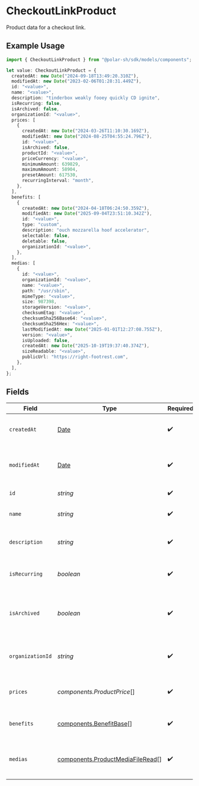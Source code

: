 # CheckoutLinkProduct

Product data for a checkout link.

## Example Usage

```typescript
import { CheckoutLinkProduct } from "@polar-sh/sdk/models/components";

let value: CheckoutLinkProduct = {
  createdAt: new Date("2024-09-18T13:49:20.310Z"),
  modifiedAt: new Date("2023-02-06T01:28:31.449Z"),
  id: "<value>",
  name: "<value>",
  description: "tinderbox weakly fooey quickly CD ignite",
  isRecurring: false,
  isArchived: false,
  organizationId: "<value>",
  prices: [
    {
      createdAt: new Date("2024-03-26T11:10:30.169Z"),
      modifiedAt: new Date("2024-08-25T04:55:24.796Z"),
      id: "<value>",
      isArchived: false,
      productId: "<value>",
      priceCurrency: "<value>",
      minimumAmount: 639829,
      maximumAmount: 58904,
      presetAmount: 617530,
      recurringInterval: "month",
    },
  ],
  benefits: [
    {
      createdAt: new Date("2024-04-18T06:24:50.359Z"),
      modifiedAt: new Date("2025-09-04T23:51:10.342Z"),
      id: "<value>",
      type: "custom",
      description: "ouch mozzarella hoof accelerator",
      selectable: false,
      deletable: false,
      organizationId: "<value>",
    },
  ],
  medias: [
    {
      id: "<value>",
      organizationId: "<value>",
      name: "<value>",
      path: "/usr/sbin",
      mimeType: "<value>",
      size: 987398,
      storageVersion: "<value>",
      checksumEtag: "<value>",
      checksumSha256Base64: "<value>",
      checksumSha256Hex: "<value>",
      lastModifiedAt: new Date("2025-01-01T12:27:08.755Z"),
      version: "<value>",
      isUploaded: false,
      createdAt: new Date("2025-10-19T19:37:40.374Z"),
      sizeReadable: "<value>",
      publicUrl: "https://right-footrest.com",
    },
  ],
};
```

## Fields

| Field                                                                                         | Type                                                                                          | Required                                                                                      | Description                                                                                   |
| --------------------------------------------------------------------------------------------- | --------------------------------------------------------------------------------------------- | --------------------------------------------------------------------------------------------- | --------------------------------------------------------------------------------------------- |
| `createdAt`                                                                                   | [Date](https://developer.mozilla.org/en-US/docs/Web/JavaScript/Reference/Global_Objects/Date) | :heavy_check_mark:                                                                            | Creation timestamp of the object.                                                             |
| `modifiedAt`                                                                                  | [Date](https://developer.mozilla.org/en-US/docs/Web/JavaScript/Reference/Global_Objects/Date) | :heavy_check_mark:                                                                            | Last modification timestamp of the object.                                                    |
| `id`                                                                                          | *string*                                                                                      | :heavy_check_mark:                                                                            | The ID of the product.                                                                        |
| `name`                                                                                        | *string*                                                                                      | :heavy_check_mark:                                                                            | The name of the product.                                                                      |
| `description`                                                                                 | *string*                                                                                      | :heavy_check_mark:                                                                            | The description of the product.                                                               |
| `isRecurring`                                                                                 | *boolean*                                                                                     | :heavy_check_mark:                                                                            | Whether the product is a subscription tier.                                                   |
| `isArchived`                                                                                  | *boolean*                                                                                     | :heavy_check_mark:                                                                            | Whether the product is archived and no longer available.                                      |
| `organizationId`                                                                              | *string*                                                                                      | :heavy_check_mark:                                                                            | The ID of the organization owning the product.                                                |
| `prices`                                                                                      | *components.ProductPrice*[]                                                                   | :heavy_check_mark:                                                                            | List of prices for this product.                                                              |
| `benefits`                                                                                    | [components.BenefitBase](../../models/components/benefitbase.md)[]                            | :heavy_check_mark:                                                                            | List of benefits granted by the product.                                                      |
| `medias`                                                                                      | [components.ProductMediaFileRead](../../models/components/productmediafileread.md)[]          | :heavy_check_mark:                                                                            | List of medias associated to the product.                                                     |